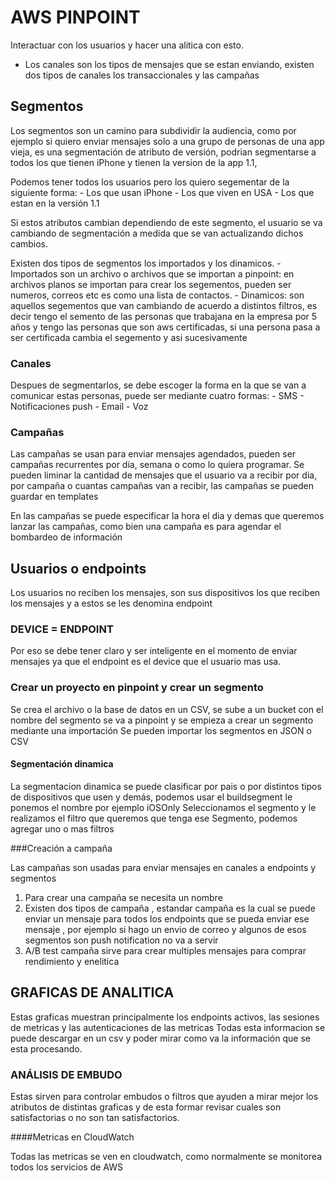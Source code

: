 # AWS PINPOINT

Interactuar con los usuarios y hacer una alitica con esto.

 - Los canales son los tipos de mensajes que se estan enviando, existen dos tipos de canales los transaccionales y las campañas 

## Segmentos

Los segmentos son un camino para subdividir la audiencia, como por ejemplo si quiero enviar mensajes solo a una grupo de personas de una app vieja, es una segmentación de atributo de versión, podrian segmentarse a todos los que tienen iPhone y tienen la version de la app 1.1,

Podemos tener todos los usuarios pero los quiero segementar de la siguiente forma:
    - Los que usan iPhone
    - Los que viven en USA
    - Los que estan en la versión 1.1 

Si estos atributos cambian dependiendo de este segmento, el usuario se va cambiando de segmentación a medida que se van actualizando dichos cambios.

Existen dos tipos de segmentos los importados y los dinamicos.
    - Importados son un archivo o archivos que se importan a pinpoint: en archivos planos se importan para crear los segementos, pueden ser numeros, correos etc es como una lista de contactos.
    - Dinamicos: son aquellos segementos que van cambiando de acuerdo a distintos filtros, es decir tengo el semento de las personas que trabajana en la empresa por 5 años y tengo las personas que son aws certificadas, si una persona pasa a ser certificada cambia el segemento y asi sucesivamente

### Canales

Despues de segmentarlos, se debe escoger la forma en la que se van a comunicar estas personas, puede ser mediante cuatro formas:
    - SMS
    - Notificaciones push
    - Email
    - Voz

### Campañas 

Las campañas se usan para enviar mensajes agendados, pueden ser campañas recurrentes por dia, semana o como lo quiera programar.
Se pueden liminar la cantidad de mensajes que el usuario va a recibir por dia, por campaña o cuantas campañas van a recibir, las campañas se pueden guardar en templates

En las campañas se puede especificar la hora el dia y demas que queremos lanzar las campañas, como bien una campaña es para agendar el bombardeo de información

## Usuarios o endpoints

Los usuarios no reciben los mensajes, son sus dispositivos los que reciben los mensajes y a estos se les denomina endpoint 

<h3>DEVICE = ENDPOINT</H3>

Por eso se debe tener claro y ser inteligente en el momento de enviar mensajes ya que el endpoint es el device que el usuario mas usa.

### Crear un proyecto en pinpoint y crear un segmento

Se crea el archivo o la base de datos en un CSV, se sube a un bucket con el nombre del segmento
se va a pinpoint y se empieza a crear un segmento mediante una importación
Se pueden importar los segmentos en JSON o CSV


#### Segmentación dinamica

La segmentacion dinamica se puede clasificar por pais o por distintos tipos de dispositivos que usen y demás, podemos usar el buildsegment le ponemos el nombre por ejemplo iOSOnly
Seleccionamos el segmento y le realizamos el filtro que queremos que tenga ese Segmento, podemos agregar uno o mas filtros

###Creación a campaña

Las campañas son usadas para enviar mensajes en canales a endpoints y segmentos

1. Para crear una campaña se necesita un nombre
2. Existen dos tipos de campaña , estandar campaña es la cual se puede enviar un mensaje para todos los endpoints que se pueda enviar ese mensaje , por ejemplo si hago un envio de correo y algunos de esos segmentos son push notification no va a servir
3. A/B test campaña sirve para crear multiples mensajes para comprar rendimiento y enelitica


## GRAFICAS DE ANALITICA


Estas graficas muestran principalmente los endpoints activos, las sesiones de metricas y las autenticaciones de las metricas
Todas esta informacion se puede descargar en un csv y poder mirar como va la información que se esta procesando.

### ANÁLISIS DE EMBUDO

Estas sirven para controlar embudos o filtros que ayuden a mirar mejor los atributos de distintas graficas y de esta formar revisar cuales son satisfactorias o no son tan satisfactorios.

####Metricas en CloudWatch

Todas las metricas se ven en cloudwatch, como normalmente se monitorea todos los servicios de AWS

